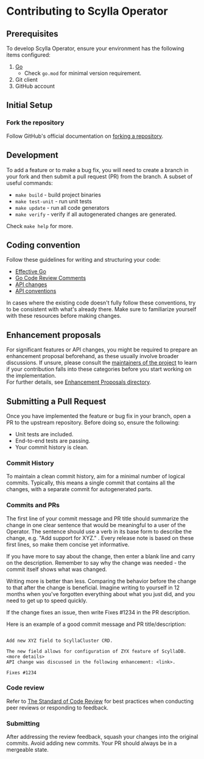 # Contributing to Scylla Operator

## Prerequisites

To develop Scylla Operator, ensure your environment has the following items configured:

1. [Go](https://golang.org/dl)
   * Check `go.mod` for minimal version requirement.
2. Git client
3. GitHub account

## Initial Setup

### Fork the repository

Follow GitHub's official documentation on [forking a repository](https://docs.github.com/en/pull-requests/collaborating-with-pull-requests/working-with-forks/fork-a-repo).

## Development

To add a feature or to make a bug fix, you will need to create a branch in your fork and then submit a pull request (PR) from the branch.
A subset of useful commands:
* `make build` - build project binaries
* `make test-unit` - run unit tests
* `make update` - run all code generators
* `make verify` - verify if all autogenerated changes are generated.

Check `make help` for more.

## Coding convention

Follow these guidelines for writing and structuring your code:
* [Effective Go](https://go.dev/doc/effective_go)
* [Go Code Review Comments](https://go.dev/wiki/CodeReviewComments)
* [API changes](https://github.com/kubernetes/community/blob/master/contributors/devel/sig-architecture/api_changes.md)
* [API conventions](https://github.com/kubernetes/community/blob/master/contributors/devel/sig-architecture/api-conventions.md)


In cases where the existing code doesn't fully follow these conventions, try to be consistent with what's already there. Make sure to familiarize yourself with these resources before making changes.

## Enhancement proposals

For significant features or API changes, you might be required to prepare an enhancement proposal beforehand, as these usually involve broader discussions. If unsure, please consult the [maintainers of the project](https://github.com/scylladb/scylla-operator/blob/master/OWNERS) to learn if your contribution falls into these categories before you start working on the implementation.  
For further details, see [Enhancement Proposals directory](https://github.com/scylladb/scylla-operator/tree/master/enhancements).

## Submitting a Pull Request

Once you have implemented the feature or bug fix in your branch, open a PR to the upstream repository. Before doing so, ensure the following:
- Unit tests are included.
- End-to-end tests are passing.
- Your commit history is clean.

### Commit History

To maintain a clean commit history, aim for a minimal number of logical commits. Typically, this means a single commit that contains all the changes, with a separate commit for autogenerated parts.

### Commits and PRs

The first line of your commit message and PR title should summarize the change in one clear sentence that would be meaningful to a user of the Operator. The sentence should use a verb in its base form to describe the change, e.g. "Add support for XYZ." .
Every release note is based on these first lines, so make them concise yet informative.

If you have more to say about the change, then enter a blank line and carry on the description.
Remember to say why the change was needed - the commit itself shows what was changed.

Writing more is better than less. Comparing the behavior before the change to that after the change is beneficial.
Imagine writing to yourself in 12 months when you've forgotten everything about what you just did, and you need to get up to speed quickly.

If the change fixes an issue, then write Fixes #1234 in the PR description.

Here is an example of a good commit message and PR title/description:
```

Add new XYZ field to ScyllaCluster CRD.

The new field allows for configuration of ZYX feature of ScyllaDB.
<more details>
API change was discussed in the following enhancement: <link>.

Fixes #1234
```

### Code review

Refer to [The Standard of Code Review](https://github.com/golang/go/wiki/CodeReviewComments) for best practices when conducting peer reviews or responding to feedback.

### Submitting

After addressing the review feedback, squash your changes into the original commits. Avoid adding new commits. Your PR should always be in a mergeable state.
